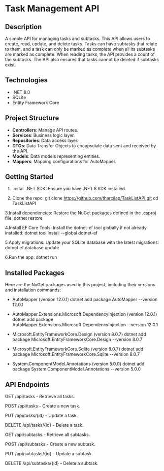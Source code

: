 # Task Management API

## Description

A simple API for managing tasks and subtasks. This API allows users to create, read, update, and delete tasks.
Tasks can have subtasks that relate to them, and a task can only be marked as complete when all its subtasks are marked as complete.
When reading tasks, the API provides a count of the subtasks.
The API also ensures that tasks cannot be deleted if subtasks exist.

## Technologies

- .NET 8.0
- SQLite
- Entity Framework Core

## Project Structure

- **Controllers**: Manage API routes.
- **Services**: Business logic layer.
- **Repositories**: Data access layer.
- **DTOs**: Data Transfer Objects to encapsulate data sent and received by the API.
- **Models**: Data models representing entities.
- **Mappers**: Mapping configurations for AutoMapper.

## Getting Started

1. Install .NET SDK:
    Ensure you have .NET 8 SDK installed.

2. Clone the repo:
    git clone https://github.com/tharcilap/TaskListAPI.git
    cd TaskListAPI

3.Install dependencies:
    Restore the NuGet packages defined in the .csproj file:
    dotnet restore

4.Install EF Core Tools:
    Install the dotnet-ef tool globally if not already installed:
    dotnet tool install --global dotnet-ef

5.Apply migrations:
    Update your SQLite database with the latest migrations:
    dotnet ef database update

6.Run the app:
    dotnet run


## Installed Packages

Here are the NuGet packages used in this project, including their versions and installation commands:

- AutoMapper (version 12.0.1)
    dotnet add package AutoMapper --version 12.0.1

- AutoMapper.Extensions.Microsoft.DependencyInjection (version 12.0.1)
    dotnet add package AutoMapper.Extensions.Microsoft.DependencyInjection --version 12.0.1

- Microsoft.EntityFrameworkCore.Design (version 8.0.7)
    dotnet add package Microsoft.EntityFrameworkCore.Design --version 8.0.7

- Microsoft.EntityFrameworkCore.Sqlite (version 8.0.7)
    dotnet add package Microsoft.EntityFrameworkCore.Sqlite --version 8.0.7

- System.ComponentModel.Annotations (version 5.0.0)
    dotnet add package System.ComponentModel.Annotations --version 5.0.0


## API Endpoints

GET /api/tasks - Retrieve all tasks.

POST /api/tasks - Create a new task.

PUT /api/tasks/{id} - Update a task.

DELETE /api/tasks/{id} - Delete a task.

GET /api/subtasks - Retrieve all subtasks.

POST /api/subtasks - Create a new subtask.

PUT /api/subtasks/{id} - Update a subtask.

DELETE /api/subtasks/{id} - Delete a subtask.

